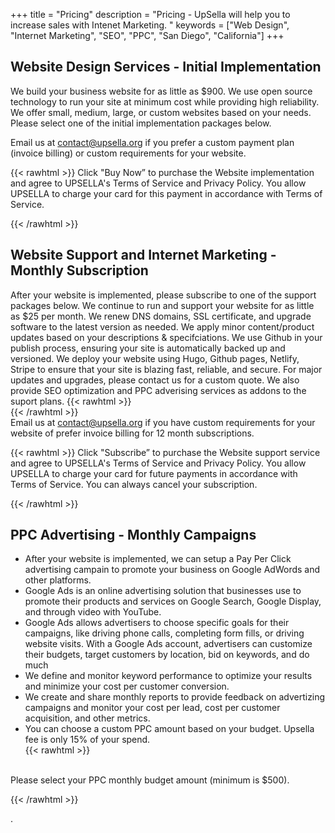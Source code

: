 +++
title = "Pricing"
description = "Pricing - UpSella will help you to increase sales with Intenet Marketing. "
keywords = ["Web Design", "Internet Marketing", "SEO", "PPC", "San Diego", "California"]
+++

## Website Design Services - Initial Implementation

  We build your business website for as little as $900. 
  We use open source technology to run your site at minimum cost while providing high reliability. 
  We offer small, medium, large, or custom websites based on your needs. 
  Please select one of the initial implementation packages below.  
  
Email us at contact@upsella.org if you prefer a custom payment plan (invoice billing) or custom requirements for your website.

{{< rawhtml >}}
Click "Buy Now” to purchase the Website implementation and agree to UPSELLA's Terms of Service and Privacy Policy.  You allow UPSELLA to charge your card for this payment in accordance with Terms of Service. 
<br>
  <div id="pricewell-563bb39c-ce30-47ee-a9cb-e36240215559"></div><script src="https://snippet.pricewell.io/563bb39c-ce30-47ee-a9cb-e36240215559/pricewell.js" async=""></script>
{{< /rawhtml >}}  


## Website Support and Internet Marketing - Monthly Subscription

  After your website is implemented, please subscribe to one of the support packages below.
  We continue to run and support your website for as little as $25 per month. 
  We renew DNS domains, SSL certificate, and upgrade software to the latest version as needed.
  We apply minor content/product updates based on your descriptions & specifciations.
  We use Github in your publish process, ensuring your site is automatically backed up and versioned.
  We deploy your website using Hugo, Github pages, Netlify, Stripe to ensure that your site is blazing fast, reliable, and secure.
  For major updates and upgrades, please contact us for a custom quote. 
  We also provide SEO optimization and PPC adverising services as addons to the suport plans.
{{< rawhtml >}}
  <br>
{{< /rawhtml >}}  
  Email us at contact@upsella.org if you have custom requirements for your website of prefer invoice billing for 12 month subscriptions.


{{< rawhtml >}}
Click "Subscribe” to purchase the Website support service and agree to UPSELLA's Terms of Service and Privacy Policy.  You allow UPSELLA to charge your card for future payments in accordance with Terms of Service. You can always cancel your subscription.
<br>
<div id="pricewell-a5674410-9bb3-4444-820c-137b6aef59c7"></div><script src="https://snippet.pricewell.io/a5674410-9bb3-4444-820c-137b6aef59c7/pricewell.js" async=""></script>
{{< /rawhtml >}}  


## PPC Advertising - Monthly Campaigns

  * After your website is implemented, we can setup a Pay Per Click advertising campain to promote your business on Google AdWords and other platforms.
  * Google Ads is an online advertising solution that businesses use to promote their products and services on Google Search, Google Display, and through video with YouTube.
  * Google Ads allows advertisers to choose specific goals for their campaigns, like driving phone calls, completing form fills, or driving website visits. With a Google Ads account, advertisers can customize their budgets, target customers by location, bid on keywords, and do much
  * We define and monitor keyword performance to optimize your results and minimize your cost per customer conversion.
  * We create and share monthly reports to provide feedback on advertizing campaigns and monitor your cost per lead, cost per customer acquisition, and other metrics.
  * You can choose a custom PPC amount based on your budget.  Upsella fee is only 15% of your spend.  
{{< rawhtml >}}
<br>   
Please select your PPC monthly budget amount (minimum is $500).
</p>

<div id="pricewell-e72386fb-cf95-4b91-b30d-817767f60122"></div><script src="https://snippet.pricewell.io/e72386fb-cf95-4b91-b30d-817767f60122/pricewell.js" async=""></script>

{{< /rawhtml >}}  
  


.
 